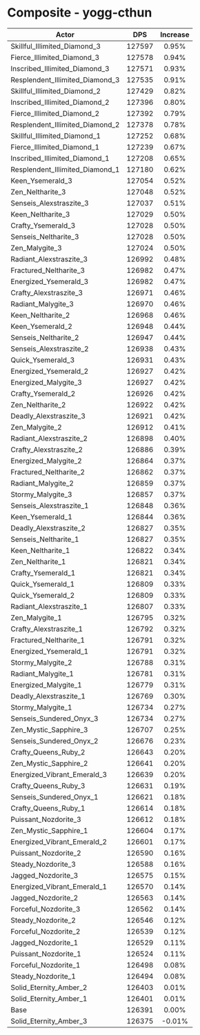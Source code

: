 # Composite - yogg-cthun
| Actor | DPS | Increase |
|---|:---:|:---:|
|Skillful_Illimited_Diamond_3|127597|0.95%|
|Fierce_Illimited_Diamond_3|127578|0.94%|
|Inscribed_Illimited_Diamond_3|127571|0.93%|
|Resplendent_Illimited_Diamond_3|127535|0.91%|
|Skillful_Illimited_Diamond_2|127429|0.82%|
|Inscribed_Illimited_Diamond_2|127396|0.80%|
|Fierce_Illimited_Diamond_2|127392|0.79%|
|Resplendent_Illimited_Diamond_2|127378|0.78%|
|Skillful_Illimited_Diamond_1|127252|0.68%|
|Fierce_Illimited_Diamond_1|127239|0.67%|
|Inscribed_Illimited_Diamond_1|127208|0.65%|
|Resplendent_Illimited_Diamond_1|127180|0.62%|
|Keen_Ysemerald_3|127054|0.52%|
|Zen_Neltharite_3|127048|0.52%|
|Senseis_Alexstraszite_3|127037|0.51%|
|Keen_Neltharite_3|127029|0.50%|
|Crafty_Ysemerald_3|127028|0.50%|
|Senseis_Neltharite_3|127028|0.50%|
|Zen_Malygite_3|127024|0.50%|
|Radiant_Alexstraszite_3|126992|0.48%|
|Fractured_Neltharite_3|126982|0.47%|
|Energized_Ysemerald_3|126982|0.47%|
|Crafty_Alexstraszite_3|126971|0.46%|
|Radiant_Malygite_3|126970|0.46%|
|Keen_Neltharite_2|126968|0.46%|
|Keen_Ysemerald_2|126948|0.44%|
|Senseis_Neltharite_2|126947|0.44%|
|Senseis_Alexstraszite_2|126938|0.43%|
|Quick_Ysemerald_3|126931|0.43%|
|Energized_Ysemerald_2|126927|0.42%|
|Energized_Malygite_3|126927|0.42%|
|Crafty_Ysemerald_2|126926|0.42%|
|Zen_Neltharite_2|126922|0.42%|
|Deadly_Alexstraszite_3|126921|0.42%|
|Zen_Malygite_2|126912|0.41%|
|Radiant_Alexstraszite_2|126898|0.40%|
|Crafty_Alexstraszite_2|126886|0.39%|
|Energized_Malygite_2|126864|0.37%|
|Fractured_Neltharite_2|126862|0.37%|
|Radiant_Malygite_2|126859|0.37%|
|Stormy_Malygite_3|126857|0.37%|
|Senseis_Alexstraszite_1|126848|0.36%|
|Keen_Ysemerald_1|126844|0.36%|
|Deadly_Alexstraszite_2|126827|0.35%|
|Senseis_Neltharite_1|126827|0.35%|
|Keen_Neltharite_1|126822|0.34%|
|Zen_Neltharite_1|126821|0.34%|
|Crafty_Ysemerald_1|126821|0.34%|
|Quick_Ysemerald_1|126809|0.33%|
|Quick_Ysemerald_2|126809|0.33%|
|Radiant_Alexstraszite_1|126807|0.33%|
|Zen_Malygite_1|126795|0.32%|
|Crafty_Alexstraszite_1|126792|0.32%|
|Fractured_Neltharite_1|126791|0.32%|
|Energized_Ysemerald_1|126791|0.32%|
|Stormy_Malygite_2|126788|0.31%|
|Radiant_Malygite_1|126781|0.31%|
|Energized_Malygite_1|126779|0.31%|
|Deadly_Alexstraszite_1|126769|0.30%|
|Stormy_Malygite_1|126734|0.27%|
|Senseis_Sundered_Onyx_3|126734|0.27%|
|Zen_Mystic_Sapphire_3|126707|0.25%|
|Senseis_Sundered_Onyx_2|126676|0.23%|
|Crafty_Queens_Ruby_2|126643|0.20%|
|Zen_Mystic_Sapphire_2|126641|0.20%|
|Energized_Vibrant_Emerald_3|126639|0.20%|
|Crafty_Queens_Ruby_3|126631|0.19%|
|Senseis_Sundered_Onyx_1|126621|0.18%|
|Crafty_Queens_Ruby_1|126614|0.18%|
|Puissant_Nozdorite_3|126612|0.18%|
|Zen_Mystic_Sapphire_1|126604|0.17%|
|Energized_Vibrant_Emerald_2|126601|0.17%|
|Puissant_Nozdorite_2|126590|0.16%|
|Steady_Nozdorite_3|126588|0.16%|
|Jagged_Nozdorite_3|126575|0.15%|
|Energized_Vibrant_Emerald_1|126570|0.14%|
|Jagged_Nozdorite_2|126563|0.14%|
|Forceful_Nozdorite_3|126562|0.14%|
|Steady_Nozdorite_2|126546|0.12%|
|Forceful_Nozdorite_2|126539|0.12%|
|Jagged_Nozdorite_1|126529|0.11%|
|Puissant_Nozdorite_1|126524|0.11%|
|Forceful_Nozdorite_1|126498|0.08%|
|Steady_Nozdorite_1|126494|0.08%|
|Solid_Eternity_Amber_2|126403|0.01%|
|Solid_Eternity_Amber_1|126401|0.01%|
|Base|126391|0.00%|
|Solid_Eternity_Amber_3|126375|-0.01%|
